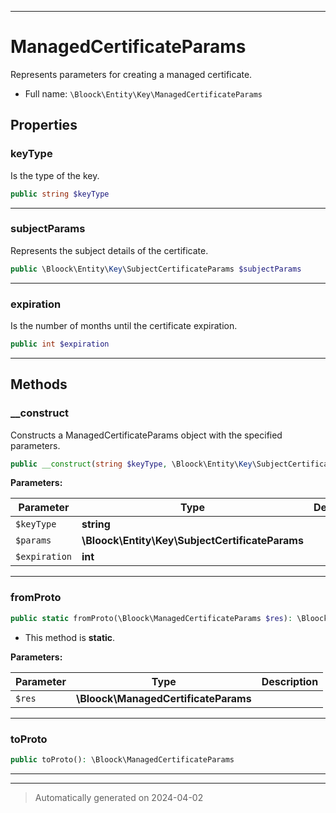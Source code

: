 ***

# ManagedCertificateParams

Represents parameters for creating a managed certificate.



* Full name: `\Bloock\Entity\Key\ManagedCertificateParams`



## Properties


### keyType

Is the type of the key.

```php
public string $keyType
```






***

### subjectParams

Represents the subject details of the certificate.

```php
public \Bloock\Entity\Key\SubjectCertificateParams $subjectParams
```






***

### expiration

Is the number of months until the certificate expiration.

```php
public int $expiration
```






***

## Methods


### __construct

Constructs a ManagedCertificateParams object with the specified parameters.

```php
public __construct(string $keyType, \Bloock\Entity\Key\SubjectCertificateParams $params, int $expiration): mixed
```








**Parameters:**

| Parameter | Type | Description |
|-----------|------|-------------|
| `$keyType` | **string** |  |
| `$params` | **\Bloock\Entity\Key\SubjectCertificateParams** |  |
| `$expiration` | **int** |  |





***

### fromProto



```php
public static fromProto(\Bloock\ManagedCertificateParams $res): \Bloock\Entity\Key\ManagedCertificateParams
```



* This method is **static**.




**Parameters:**

| Parameter | Type | Description |
|-----------|------|-------------|
| `$res` | **\Bloock\ManagedCertificateParams** |  |





***

### toProto



```php
public toProto(): \Bloock\ManagedCertificateParams
```












***


***
> Automatically generated on 2024-04-02
